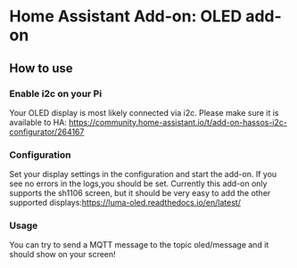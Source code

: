 # Home Assistant Add-on: OLED add-on

## How to use

### Enable i2c on your Pi
Your OLED display is most likely connected via i2c. Please make sure it is available to HA:
https://community.home-assistant.io/t/add-on-hassos-i2c-configurator/264167


### Configuration
Set your display settings in the configuration and start the add-on. If you see no errors in the logs,you should be set.
Currently this add-on only supports the sh1106 screen, but it should be very easy to add the other supported displays:https://luma-oled.readthedocs.io/en/latest/

### Usage
You can try to send a MQTT message to the topic oled/message and it should show on your screen!